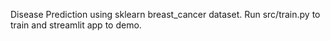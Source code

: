 Disease Prediction using sklearn breast_cancer dataset. Run src/train.py to train and streamlit app to demo.
